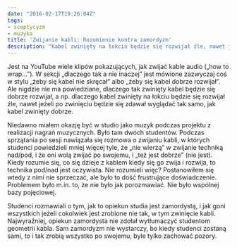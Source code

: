 ```yaml
---
date: "2016-02-17T19:26:04Z"
tags:
- sceptycyzm
- muzyka
title: 'Zwijanie kabli: Rozumienie kontra zamordyzm'
description: "Kabel zwinięty na łokciu będzie się rozwijał źle, nawet jeżeli po zwinięciu będzie się zdawał wyglądać tak samo, jak kabel zwinięty dobrze."
---
```


Jest na YouTube wiele klipów pokazujących, jak zwijać kable audio („how to
wrap…”). W sekcji „dlaczego tak a nie inaczej” jest mówione zazwyczaj coś
w stylu „żeby się kabel nie skręcał” albo „żeby się kabel dobrze rozwijał”. Ale
nigdzie nie ma powiedziane, dlaczego tak zwinięty kabel będzie się dobrze
rozwijał, a np. dlaczego kabel zwinięty na łokciu będzie się rozwijał źle, nawet
jeżeli po zwinięciu będzie się zdawał wyglądać tak samo, jak kabel zwinięty
dobrze.

<!--more-->

Niedawno miałem okazję być w studio jako muzyk podczas projektu z realizacji
nagrań muzycznych. Było tam dwóch studentów. Podczas sprzątania po sesji
nawiązała się rozmowa o zwijaniu kabli, w których studenci powiedzieli mniej
więcej tyle, że „nie wierzą” w zwijanie techniką nad/pod, i że oni wolą zwijać
po swojemu, i „też jest dobrze” (nie jest). Kiedy rozumie się, co się dzieje
z kablem kiedy się go zwija i rozwija, to technika pod/nad jest oczywista. Nie
rozumieli więc? Postanowiłem się wtedy z nimi nie sprzeczać, ale było to dość
frustrujące doświadczenie. Problemem było m.in. to, że nie było jak porozmawiać.
Nie było wspólnej bazy pojęciowej. 

Studenci rozmawiali o tym, jak to opiekun studia jest zamordystą, i jak goni
wszystkich jeżeli cokolwiek jest zrobione nie tak, w tym zwinięcie kabli.
Najwyraźniej, opiekun zamordysta nie zdołał wytłumaczyć studentom geometrii
kabla. Sam zamordyzm nie wystarczy, bo kiedy studenci zostaną sami, to i tak
zrobią wszystko po swojemu, byle tylko zachować pozory.
